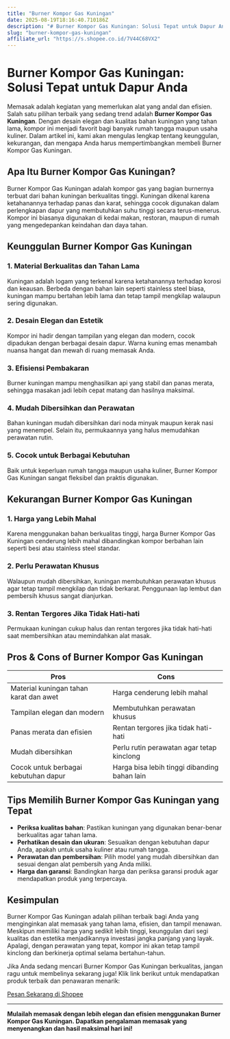 ```yaml
---
title: "Burner Kompor Gas Kuningan"
date: 2025-08-19T18:16:40.710186Z
description: "# Burner Kompor Gas Kuningan: Solusi Tepat untuk Dapur Anda..."
slug: "burner-kompor-gas-kuningan"
affiliate_url: "https://s.shopee.co.id/7V44C68VX2"
---
```

# Burner Kompor Gas Kuningan: Solusi Tepat untuk Dapur Anda

Memasak adalah kegiatan yang memerlukan alat yang andal dan efisien. Salah satu pilihan terbaik yang sedang trend adalah **Burner Kompor Gas Kuningan**. Dengan desain elegan dan kualitas bahan kuningan yang tahan lama, kompor ini menjadi favorit bagi banyak rumah tangga maupun usaha kuliner. Dalam artikel ini, kami akan mengulas lengkap tentang keunggulan, kekurangan, dan mengapa Anda harus mempertimbangkan membeli Burner Kompor Gas Kuningan.

## Apa Itu Burner Kompor Gas Kuningan?

Burner Kompor Gas Kuningan adalah kompor gas yang bagian burnernya terbuat dari bahan kuningan berkualitas tinggi. Kuningan dikenal karena ketahanannya terhadap panas dan karat, sehingga cocok digunakan dalam perlengkapan dapur yang membutuhkan suhu tinggi secara terus-menerus. Kompor ini biasanya digunakan di kedai makan, restoran, maupun di rumah yang mengedepankan keindahan dan daya tahan.

## Keunggulan Burner Kompor Gas Kuningan

### 1. Material Berkualitas dan Tahan Lama

Kuningan adalah logam yang terkenal karena ketahanannya terhadap korosi dan keausan. Berbeda dengan bahan lain seperti stainless steel biasa, kuningan mampu bertahan lebih lama dan tetap tampil mengkilap walaupun sering digunakan.

### 2. Desain Elegan dan Estetik

Kompor ini hadir dengan tampilan yang elegan dan modern, cocok dipadukan dengan berbagai desain dapur. Warna kuning emas menambah nuansa hangat dan mewah di ruang memasak Anda.

### 3. Efisiensi Pembakaran

Burner kuningan mampu menghasilkan api yang stabil dan panas merata, sehingga masakan jadi lebih cepat matang dan hasilnya maksimal.

### 4. Mudah Dibersihkan dan Perawatan

Bahan kuningan mudah dibersihkan dari noda minyak maupun kerak nasi yang menempel. Selain itu, permukaannya yang halus memudahkan perawatan rutin.

### 5. Cocok untuk Berbagai Kebutuhan

Baik untuk keperluan rumah tangga maupun usaha kuliner, Burner Kompor Gas Kuningan sangat fleksibel dan praktis digunakan.

## Kekurangan Burner Kompor Gas Kuningan

### 1. Harga yang Lebih Mahal

Karena menggunakan bahan berkualitas tinggi, harga Burner Kompor Gas Kuningan cenderung lebih mahal dibandingkan kompor berbahan lain seperti besi atau stainless steel standar.

### 2. Perlu Perawatan Khusus

Walaupun mudah dibersihkan, kuningan membutuhkan perawatan khusus agar tetap tampil mengkilap dan tidak berkarat. Penggunaan lap lembut dan pembersih khusus sangat dianjurkan.

### 3. Rentan Tergores Jika Tidak Hati-hati

Permukaan kuningan cukup halus dan rentan tergores jika tidak hati-hati saat membersihkan atau memindahkan alat masak.

## Pros & Cons of Burner Kompor Gas Kuningan

| **Pros** | **Cons** |
|------------------------------|------------------------------|
| Material kuningan tahan karat dan awet | Harga cenderung lebih mahal |
| Tampilan elegan dan modern | Membutuhkan perawatan khusus |
| Panas merata dan efisien | Rentan tergores jika tidak hati-hati |
| Mudah dibersihkan | Perlu rutin perawatan agar tetap kinclong |
| Cocok untuk berbagai kebutuhan dapur | Harga bisa lebih tinggi dibanding bahan lain |

## Tips Memilih Burner Kompor Gas Kuningan yang Tepat

- **Periksa kualitas bahan**: Pastikan kuningan yang digunakan benar-benar berkualitas agar tahan lama.
- **Perhatikan desain dan ukuran**: Sesuaikan dengan kebutuhan dapur Anda, apakah untuk usaha kuliner atau rumah tangga.
- **Perawatan dan pembersihan**: Pilih model yang mudah dibersihkan dan sesuai dengan alat pembersih yang Anda miliki.
- **Harga dan garansi**: Bandingkan harga dan periksa garansi produk agar mendapatkan produk yang terpercaya.

## Kesimpulan

Burner Kompor Gas Kuningan adalah pilihan terbaik bagi Anda yang menginginkan alat memasak yang tahan lama, efisien, dan tampil menawan. Meskipun memiliki harga yang sedikit lebih tinggi, keunggulan dari segi kualitas dan estetika menjadikannya investasi jangka panjang yang layak. Apalagi, dengan perawatan yang tepat, kompor ini akan tetap tampil kinclong dan berkinerja optimal selama bertahun-tahun.

Jika Anda sedang mencari Burner Kompor Gas Kuningan berkualitas, jangan ragu untuk membelinya sekarang juga! Klik link berikut untuk mendapatkan produk terbaik dan penawaran menarik:

[Pesan Sekarang di Shopee](https://s.shopee.co.id/7V44C68VX2)

---

**Mulailah memasak dengan lebih elegan dan efisien menggunakan Burner Kompor Gas Kuningan. Dapatkan pengalaman memasak yang menyenangkan dan hasil maksimal hari ini!**
